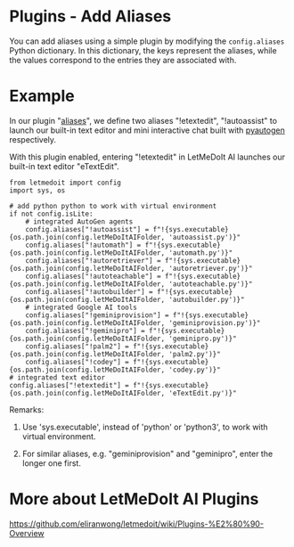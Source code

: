 # Plugins - Add Aliases

You can add aliases using a simple plugin by modifying the `config.aliases` Python dictionary. In this dictionary, the keys represent the aliases, while the values correspond to the entries they are associated with.

# Example

In our plugin "[aliases](https://github.com/eliranwong/letmedoit/tree/main/package/letmedoit/plugins/aliases.py)", we define two aliases "!etextedit", "!autoassist" to launch our built-in text editor and mini interactive chat built with [pyautogen](https://www.google.com/url?sa=t&rct=j&q=&esrc=s&source=web&cd=&ved=2ahUKEwiHqo-s1saCAxX0QUEAHePECb4QFnoECA4QAQ&url=https%3A%2F%2Fmicrosoft.github.io%2Fautogen%2Fdocs%2FGetting-Started%2F&usg=AOvVaw211hBMU7JxQ7ywTVeZg2iy&opi=89978449) respectively.

With this plugin enabled, entering "!etextedit" in LetMeDoIt AI launches our built-in text editor "eTextEdit".

```
from letmedoit import config
import sys, os

# add python python to work with virtual environment
if not config.isLite:
    # integrated AutoGen agents
    config.aliases["!autoassist"] = f"!{sys.executable} {os.path.join(config.letMeDoItAIFolder, 'autoassist.py')}"
    config.aliases["!automath"] = f"!{sys.executable} {os.path.join(config.letMeDoItAIFolder, 'automath.py')}"
    config.aliases["!autoretriever"] = f"!{sys.executable} {os.path.join(config.letMeDoItAIFolder, 'autoretriever.py')}"
    config.aliases["!autoteachable"] = f"!{sys.executable} {os.path.join(config.letMeDoItAIFolder, 'autoteachable.py')}"
    config.aliases["!autobuilder"] = f"!{sys.executable} {os.path.join(config.letMeDoItAIFolder, 'autobuilder.py')}"
    # integrated Google AI tools
    config.aliases["!geminiprovision"] = f"!{sys.executable} {os.path.join(config.letMeDoItAIFolder, 'geminiprovision.py')}"
    config.aliases["!geminipro"] = f"!{sys.executable} {os.path.join(config.letMeDoItAIFolder, 'geminipro.py')}"
    config.aliases["!palm2"] = f"!{sys.executable} {os.path.join(config.letMeDoItAIFolder, 'palm2.py')}"
    config.aliases["!codey"] = f"!{sys.executable} {os.path.join(config.letMeDoItAIFolder, 'codey.py')}"
# integrated text editor
config.aliases["!etextedit"] = f"!{sys.executable} {os.path.join(config.letMeDoItAIFolder, 'eTextEdit.py')}"
```

Remarks:

1) Use 'sys.executable', instead of 'python' or 'python3', to work with virtual environment.

2) For similar aliases, e.g. "geminiprovision" and "geminipro", enter the longer one first.

# More about LetMeDoIt AI Plugins

https://github.com/eliranwong/letmedoit/wiki/Plugins-%E2%80%90-Overview
